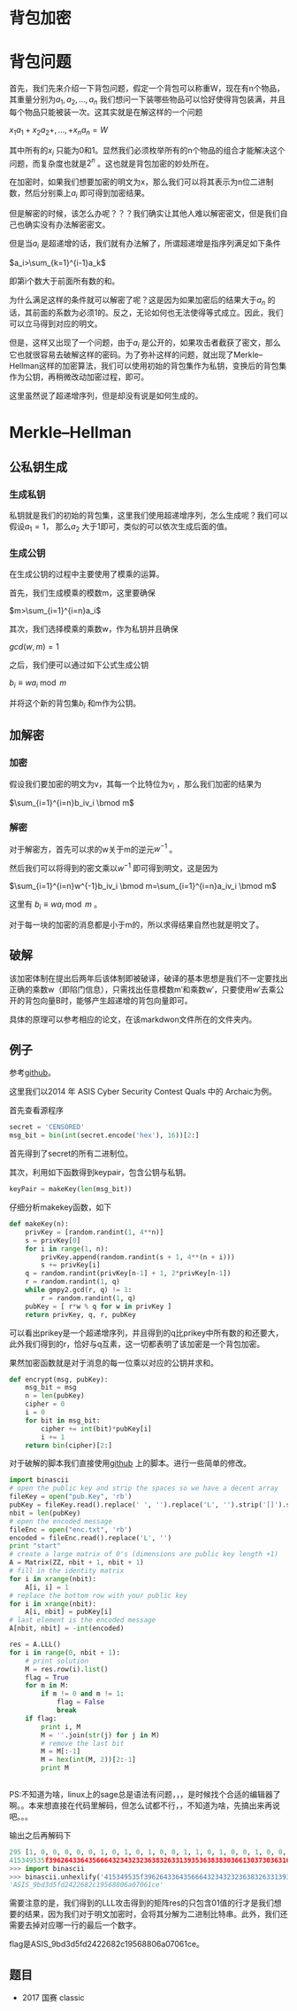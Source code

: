# 背包加密

# 背包问题

首先，我们先来介绍一下背包问题，假定一个背包可以称重W，现在有n个物品，其重量分别为$a_1, a_2,...,a_n$ 我们想问一下装哪些物品可以恰好使得背包装满，并且每个物品只能被装一次。这其实就是在解这样的一个问题

$x_1a_1+x_2a_2+,...,+x_na_n=W$

其中所有的$x_i$ 只能为0和1。显然我们必须枚举所有的n个物品的组合才能解决这个问题，而复杂度也就是$2^n$ 。这也就是背包加密的妙处所在。

在加密时，如果我们想要加密的明文为x，那么我们可以将其表示为n位二进制数，然后分别乘上$a_i$ 即可得到加密结果。

但是解密的时候，该怎么办呢？？？我们确实让其他人难以解密密文，但是我们自己也确实没有办法解密密文。

但是当$a_i$ 是超递增的话，我们就有办法解了，所谓超递增是指序列满足如下条件

$a_i>\sum_{k=1}^{i-1}a_k$

即第i个数大于前面所有数的和。

为什么满足这样的条件就可以解密了呢？这是因为如果加密后的结果大于$a_n$ 的话，其前面的系数为必须1的。反之，无论如何也无法使得等式成立。因此，我们可以立马得到对应的明文。

但是，这样又出现了一个问题，由于$a_i$ 是公开的，如果攻击者截获了密文，那么它也就很容易去破解这样的密码。为了弥补这样的问题，就出现了Merkle–Hellman这样的加密算法，我们可以使用初始的背包集作为私钥，变换后的背包集作为公钥，再稍微改动加密过程，即可。

这里虽然说了超递增序列，但是却没有说是如何生成的。

# Merkle–Hellman

## 公私钥生成

### 生成私钥

私钥就是我们的初始的背包集，这里我们使用超递增序列，怎么生成呢？我们可以假设$a_1=1$， 那么$a_2$ 大于1即可，类似的可以依次生成后面的值。

### 生成公钥

在生成公钥的过程中主要使用了模乘的运算。

首先，我们生成模乘的模数m，这里要确保

$m>\sum_{i=1}^{i=n}a_i$

其次，我们选择模乘的乘数w，作为私钥并且确保

$gcd(w,m)=1$

之后，我们便可以通过如下公式生成公钥

$b_i \equiv w a_i \bmod m$

并将这个新的背包集$b_i$ 和m作为公钥。

## 加解密

### 加密

假设我们要加密的明文为v，其每一个比特位为$v_i$ ，那么我们加密的结果为

$\sum_{i=1}^{i=n}b_iv_i \bmod m$

### 解密

对于解密方，首先可以求的w关于m的逆元$w^{-1}$ 。

然后我们可以将得到的密文乘以$w^{-1}$ 即可得到明文，这是因为

$\sum_{i=1}^{i=n}w^{-1}b_iv_i \bmod m=\sum_{i=1}^{i=n}a_iv_i \bmod m$

这里有 $b_i \equiv w a_i \bmod m$ 。

对于每一块的加密的消息都是小于m的，所以求得结果自然也就是明文了。

## 破解

该加密体制在提出后两年后该体制即被破译，破译的基本思想是我们不一定要找出正确的乘数w（即陷门信息），只需找出任意模数m′和乘数w′，只要使用w′去乘公开的背包向量B时，能够产生超递增的背包向量即可。

具体的原理可以参考相应的论文，在该markdwon文件所在的文件夹内。

## 例子

参考[github](https://github.com/ctfs/write-ups-2014/tree/b02bcbb2737907dd0aa39c5d4df1d1e270958f54/asis-ctf-quals-2014/archaic)。

这里我们以2014 年 ASIS Cyber Security Contest Quals 中的 Archaic为例。

首先查看源程序

```python
secret = 'CENSORED'
msg_bit = bin(int(secret.encode('hex'), 16))[2:]
```

首先得到了secret的所有二进制位。

其次，利用如下函数得到keypair，包含公钥与私钥。

```python
keyPair = makeKey(len(msg_bit))
```

仔细分析makekey函数，如下

```python
def makeKey(n):
	privKey = [random.randint(1, 4**n)]
	s = privKey[0]
	for i in range(1, n):
		privKey.append(random.randint(s + 1, 4**(n + i)))
		s += privKey[i]
	q = random.randint(privKey[n-1] + 1, 2*privKey[n-1])
	r = random.randint(1, q)
	while gmpy2.gcd(r, q) != 1:
		r = random.randint(1, q)
	pubKey = [ r*w % q for w in privKey ]
	return privKey, q, r, pubKey
```

可以看出prikey是一个超递增序列，并且得到的q比prikey中所有数的和还要大，此外我们得到的r，恰好与q互素，这一切都表明了该加密是一个背包加密。

果然加密函数就是对于消息的每一位乘以对应的公钥并求和。

```python
def encrypt(msg, pubKey):
	msg_bit = msg
	n = len(pubKey)
	cipher = 0
	i = 0
	for bit in msg_bit:
		cipher += int(bit)*pubKey[i]
		i += 1
	return bin(cipher)[2:]
```

对于破解的脚本我们直接使用[github](https://github.com/ctfs/write-ups-2014/tree/b02bcbb2737907dd0aa39c5d4df1d1e270958f54/asis-ctf-quals-2014/archaic) 上的脚本。进行一些简单的修改。

```python
import binascii
# open the public key and strip the spaces so we have a decent array
fileKey = open("pub.Key", 'rb')
pubKey = fileKey.read().replace(' ', '').replace('L', '').strip('[]').split(',')
nbit = len(pubKey)
# open the encoded message
fileEnc = open("enc.txt", 'rb')
encoded = fileEnc.read().replace('L', '')
print "start"
# create a large matrix of 0's (dimensions are public key length +1)
A = Matrix(ZZ, nbit + 1, nbit + 1)
# fill in the identity matrix
for i in xrange(nbit):
    A[i, i] = 1
# replace the bottom row with your public key
for i in xrange(nbit):
    A[i, nbit] = pubKey[i]
# last element is the encoded message
A[nbit, nbit] = -int(encoded)

res = A.LLL()
for i in range(0, nbit + 1):
    # print solution
    M = res.row(i).list()
    flag = True
    for m in M:
        if m != 0 and m != 1:
            flag = False
            break
    if flag:
        print i, M
        M = ''.join(str(j) for j in M)
        # remove the last bit
        M = M[:-1]
        M = hex(int(M, 2))[2:-1]
		print M
        
```

PS:不知道为啥，linux上的sage总是语法有问题，，，是时候找个合适的编辑器了啊。。本来想直接在代码里解码，但怎么试都不行，，不知道为啥，先搞出来再说吧。。。

输出之后再解码下

```python
295 [1, 0, 0, 0, 0, 0, 1, 0, 1, 0, 1, 0, 0, 1, 1, 0, 1, 0, 0, 1, 0, 0, 1, 0, 1, 0, 1, 0, 0, 1, 1, 0, 1, 0, 1, 1, 1, 1, 1, 0, 0, 1, 1, 1, 0, 0, 1, 0, 1, 1, 0, 0, 0, 1, 0, 0, 1, 1, 0, 0, 1, 0, 0, 0, 0, 1, 1, 0, 0, 1, 1, 0, 1, 1, 0, 0, 1, 0, 0, 0, 0, 1, 1, 0, 1, 0, 1, 0, 1, 1, 0, 0, 1, 1, 0, 0, 1, 1, 0, 0, 1, 0, 0, 0, 0, 1, 1, 0, 0, 1, 0, 0, 0, 1, 1, 0, 1, 0, 0, 0, 0, 1, 1, 0, 0, 1, 0, 0, 0, 1, 1, 0, 0, 1, 0, 0, 0, 1, 1, 0, 1, 1, 0, 0, 0, 1, 1, 1, 0, 0, 0, 0, 0, 1, 1, 0, 0, 1, 0, 0, 1, 1, 0, 0, 0, 1, 1, 0, 0, 1, 1, 0, 0, 0, 1, 0, 0, 1, 1, 1, 0, 0, 1, 0, 0, 1, 1, 0, 1, 0, 1, 0, 0, 1, 1, 0, 1, 1, 0, 0, 0, 1, 1, 1, 0, 0, 0, 0, 0, 1, 1, 1, 0, 0, 0, 0, 0, 1, 1, 0, 0, 0, 0, 0, 0, 1, 1, 0, 1, 1, 0, 0, 1, 1, 0, 0, 0, 0, 1, 0, 0, 1, 1, 0, 0, 0, 0, 0, 0, 1, 1, 0, 1, 1, 1, 0, 0, 1, 1, 0, 0, 0, 0, 0, 0, 1, 1, 0, 1, 1, 0, 0, 0, 1, 1, 0, 0, 0, 1, 0, 1, 1, 0, 0, 0, 1, 1, 0, 1, 1, 0, 0, 1, 0, 1, 0]
415349535f3962643364356664323432323638326331393536383830366130373036316365
>>> import binascii
>>> binascii.unhexlify('415349535f3962643364356664323432323638326331393536383830366130373036316365')
'ASIS_9bd3d5fd2422682c19568806a07061ce'
```

需要注意的是，我们得到的LLL攻击得到的矩阵res的只包含01值的行才是我们想要的结果，因为我们对于明文加密时，会将其分解为二进制比特串。此外，我们还需要去掉对应哪一行的最后一个数字。

flag是ASIS_9bd3d5fd2422682c19568806a07061ce。

## 题目

- 2017 国赛 classic

